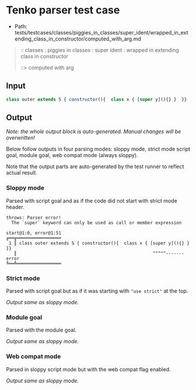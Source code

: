 # Tenko parser test case

- Path: tests/testcases/classes/piggies_in_classes/super_ident/wrapped_in_extending_class_in_constructor/computed_with_arg.md

> :: classes : piggies in classes : super ident : wrapped in extending class in constructor
>
> ::> computed with arg

## Input

`````js
class outer extends S { constructor(){  class x { [super y](){} }  }}
`````

## Output

_Note: the whole output block is auto-generated. Manual changes will be overwritten!_

Below follow outputs in four parsing modes: sloppy mode, strict mode script goal, module goal, web compat mode (always sloppy).

Note that the output parts are auto-generated by the test runner to reflect actual result.

### Sloppy mode

Parsed with script goal and as if the code did not start with strict mode header.

`````
throws: Parser error!
  The `super` keyword can only be used as call or member expression

start@1:0, error@1:51
╔══╦═════════════════
 1 ║ class outer extends S { constructor(){  class x { [super y](){} }  }}
   ║                                                    ^^^^^------- error
╚══╩═════════════════

`````

### Strict mode

Parsed with script goal but as if it was starting with `"use strict"` at the top.

_Output same as sloppy mode._

### Module goal

Parsed with the module goal.

_Output same as sloppy mode._

### Web compat mode

Parsed in sloppy script mode but with the web compat flag enabled.

_Output same as sloppy mode._
